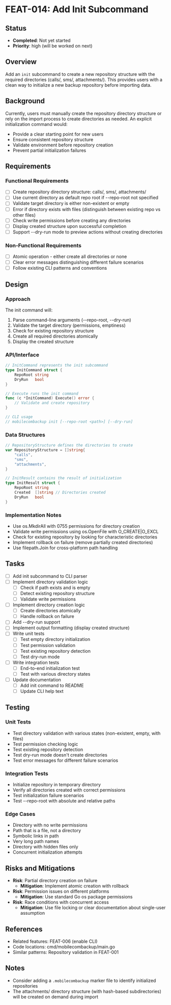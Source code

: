 # FEAT-014: Add Init Subcommand

## Status
- **Completed**: Not yet started
- **Priority**: high (will be worked on next)

## Overview
Add an `init` subcommand to create a new repository structure with the required directories (calls/, sms/, attachments/). This provides users with a clean way to initialize a new backup repository before importing data.

## Background
Currently, users must manually create the repository directory structure or rely on the import process to create directories as needed. An explicit initialization command would:
- Provide a clear starting point for new users
- Ensure consistent repository structure
- Validate environment before repository creation
- Prevent partial initialization failures

## Requirements
### Functional Requirements
- [ ] Create repository directory structure: calls/, sms/, attachments/
- [ ] Use current directory as default repo root if --repo-root not specified
- [ ] Validate target directory is either non-existent or empty
- [ ] Error if directory exists with files (distinguish between existing repo vs other files)
- [ ] Check write permissions before creating any directories
- [ ] Display created structure upon successful completion
- [ ] Support --dry-run mode to preview actions without creating directories

### Non-Functional Requirements
- [ ] Atomic operation - either create all directories or none
- [ ] Clear error messages distinguishing different failure scenarios
- [ ] Follow existing CLI patterns and conventions

## Design
### Approach
The init command will:
1. Parse command-line arguments (--repo-root, --dry-run)
2. Validate the target directory (permissions, emptiness)
3. Check for existing repository structure
4. Create all required directories atomically
5. Display the created structure

### API/Interface
```go
// InitCommand represents the init subcommand
type InitCommand struct {
    RepoRoot string
    DryRun   bool
}

// Execute runs the init command
func (c *InitCommand) Execute() error {
    // Validate and create repository
}

// CLI usage
// mobilecombackup init [--repo-root <path>] [--dry-run]
```

### Data Structures
```go
// RepositoryStructure defines the directories to create
var RepositoryStructure = []string{
    "calls",
    "sms", 
    "attachments",
}

// InitResult contains the result of initialization
type InitResult struct {
    RepoRoot string
    Created  []string // Directories created
    DryRun   bool
}
```

### Implementation Notes
- Use os.MkdirAll with 0755 permissions for directory creation
- Validate write permissions using os.OpenFile with O_CREATE|O_EXCL
- Check for existing repository by looking for characteristic directories
- Implement rollback on failure (remove partially created directories)
- Use filepath.Join for cross-platform path handling

## Tasks
- [ ] Add init subcommand to CLI parser
- [ ] Implement directory validation logic
  - [ ] Check if path exists and is empty
  - [ ] Detect existing repository structure
  - [ ] Validate write permissions
- [ ] Implement directory creation logic
  - [ ] Create directories atomically
  - [ ] Handle rollback on failure
- [ ] Add --dry-run support
- [ ] Implement output formatting (display created structure)
- [ ] Write unit tests
  - [ ] Test empty directory initialization
  - [ ] Test permission validation
  - [ ] Test existing repository detection
  - [ ] Test dry-run mode
- [ ] Write integration tests
  - [ ] End-to-end initialization test
  - [ ] Test with various directory states
- [ ] Update documentation
  - [ ] Add init command to README
  - [ ] Update CLI help text

## Testing
### Unit Tests
- Test directory validation with various states (non-existent, empty, with files)
- Test permission checking logic
- Test existing repository detection
- Test dry-run mode doesn't create directories
- Test error messages for different failure scenarios

### Integration Tests
- Initialize repository in temporary directory
- Verify all directories created with correct permissions
- Test initialization failure scenarios
- Test --repo-root with absolute and relative paths

### Edge Cases
- Directory with no write permissions
- Path that is a file, not a directory
- Symbolic links in path
- Very long path names
- Directory with hidden files only
- Concurrent initialization attempts

## Risks and Mitigations
- **Risk**: Partial directory creation on failure
  - **Mitigation**: Implement atomic creation with rollback
- **Risk**: Permission issues on different platforms
  - **Mitigation**: Use standard Go os package permissions
- **Risk**: Race conditions with concurrent access
  - **Mitigation**: Use file locking or clear documentation about single-user assumption

## References
- Related features: FEAT-006 (enable CLI)
- Code locations: cmd/mobilecombackup/main.go
- Similar patterns: Repository validation in FEAT-001

## Notes
- Consider adding a `.mobilecombackup` marker file to identify initialized repositories
- The attachments/ directory structure (with hash-based subdirectories) will be created on demand during import
